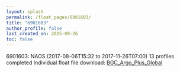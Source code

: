 ```yaml
---
layout: splash
permalink: /float_pages/6901603/
title: "6901603"
author_profile: false
last_created_on: 2025-09-26
toc: false
---
```

 
6901603: NAOS (2017-08-06T15:32 to 2017-11-26T07:00)
13 profiles completed
Individual float file download: [BGC_Argo_Plus_Global](https://ftp.soest.hawaii.edu/bgc_argo_plus/Individual_Floats/outliers_removed/6901603_Sprof_processed.nc)
